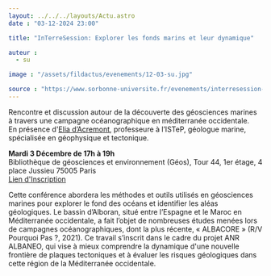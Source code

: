 ```yaml
---
layout: ../../../layouts/Actu.astro
date : "03-12-2024 23:00"

title: "InTerreSession: Explorer les fonds marins et leur dynamique"

auteur :
  - su

image : "/assets/fildactus/evenements/12-03-su.jpg"

source : "https://www.sorbonne-universite.fr/evenements/interresession-explorer-les-fonds-marins-et-leur-dynamique"
---
```


Rencontre et discussion autour de la découverte des géosciences marines à travers une campagne océanographique en méditerranée occidentale.  
En présence d'[Elia d’Acremont](http://istep.upmc.fr/fr/les_equipes/annuaire/d_acremont_elia.html), professeure à l’ISTeP, géologue marine, spécialisée en géophysique et tectonique.

__Mardi 3 Décembre de 17h à 19h__  
Bibliothèque de géosciences et environnement (Géos), Tour 44, 1er étage, 4 place Jussieu 75005 Paris  
[Lien d'Inscription](https://lime3-app3.sorbonne-universite.fr/index.php/192411)

Cette conférence abordera les méthodes et outils utilisés en géosciences marines pour explorer le fond des océans et identifier les aléas géologiques. Le bassin d’Alboran, situé entre l’Espagne et le Maroc en Méditerranée occidentale, a fait l’objet de nombreuses études menées lors de campagnes océanographiques, dont la plus récente, « ALBACORE » (R/V Pourquoi Pas ?, 2021). Ce travail s’inscrit dans le cadre du projet ANR ALBANEO, qui vise à mieux comprendre la dynamique d'une nouvelle frontière de plaques tectoniques et à évaluer les risques géologiques dans cette région de la Méditerranée occidentale.